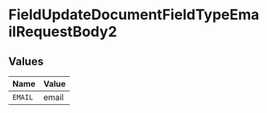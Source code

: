 # FieldUpdateDocumentFieldTypeEmailRequestBody2


## Values

| Name    | Value   |
| ------- | ------- |
| `EMAIL` | email   |